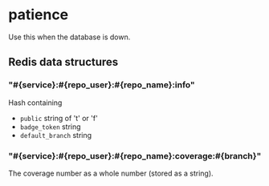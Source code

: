 # patience
Use this when the database is down.

## Redis data structures
### "#{service}:#{repo_user}:#{repo_name}:info"

Hash containing

* `public` string of 't' or 'f'
* `badge_token` string
* `default_branch` string

### "#{service}:#{repo_user}:#{repo_name}:coverage:#{branch}"

The coverage number as a whole number (stored as a string).

